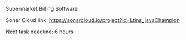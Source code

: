 Supermarket Billing Software

Sonar Cloud link: https://sonarcloud.io/project?id=Ltins_javaChampion

Next task deadline: 6 hours
